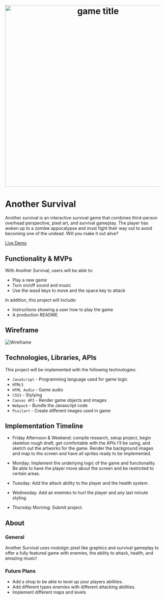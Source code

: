 # <div align='center'> <img width="589" alt="game title" src="https://user-images.githubusercontent.com/78308893/153425729-2cb185f2-24cc-4471-8ef8-f481f09704e6.png"> </div>



# Another Survival
Another survival is an interactive survival game that combines third-person overhead perspective, pixel art, and survival gameplay. The player has woken up to a zombie appocalypse and must fight their way out to avoid becoming one of the undead. Will you make it out alive?

[Live Demo](https://Alyx-Clark.github.io/another_survival/)

## Functionality & MVPs

With Another Survival, users will be able to:
* Play a new game
* Turn on/off sound and music
* Use the wasd keys to move and the space key to attack


In addition, this project will include:

* Instructions showing a user how to play the game
* A production README

## Wireframe


![Wireframe](https://user-images.githubusercontent.com/78308893/152541077-de40a2bb-8290-4b6b-9341-846eb8c5ab9b.png)


## Technologies, Libraries, APIs
This project will be implemented with the following technologies:
* `JavaScript` - Programming language used for game logic
* `HTML5`
*  `HTML Audio` - Game audio
* `CSS3` - Stylying
* `Canvas API` - Render game objects and images
* `Webpack` - Bundle the Javascript code
* `Pixilart` - Create different images used in game 

## Implementation Timeline

* Friday Afternoon & Weekend: compile research, setup project, begin skeleton rough draft, get comfortable with the APIs I'll be using, and sketch out the artworks for the game. Render the background images and map to the screen and have all sprites ready to be implemented.

* Monday: Implement the underlying logic of the game and functionality. Be able to have the player move about the screen and be restricted to certain areas.

* Tuesday: Add the attack ability to the player and the health system.

* Wednesday: Add an enemies to hurt the player and any last minute styling.

* Thursday Morning: Submit project.

## About

### General

Another Survival uses nostolgic pixel like graphics and survival gameplay to offer a fully featured game with enemies, the ability to attack, health, and amazing music!

### Future Plans

* Add a shop to be able to level up your players abilities.
* Add different types enemies with different attacking abilities.
* Implement different maps and levels 
